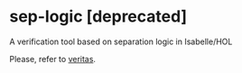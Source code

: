# sep-logic [deprecated]
A verification tool based on separation logic in Isabelle/HOL

Please, refer to [veritas](https://github.com/victorgomes/veritas).
